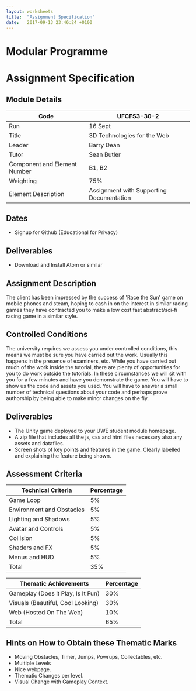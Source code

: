 ```yaml
---
layout: worksheets
title:  "Assignment Specification"
date:   2017-09-13 23:46:24 +0100
---
```


# Modular Programme
# Assignment Specification

## Module Details

Code | UFCFS3-30-2
---| ---
Run | 16 Sept
Title | 3D Technologies for the Web
Leader | Barry Dean
Tutor | Sean Butler
Component and Element Number | B1, B2
Weighting | 75%
Element Description | Assignment with Supporting Documentation

## Dates
- Signup for Github (Educational for Privacy)

## Deliverables
- Download and Install Atom or similar

## Assignment Description

The client has been impressed by the success of 'Race the Sun' game on mobile phones and steam, hoping to cash in on the interest in similar racing games they have contracted you to make a low cost fast abstract/sci-fi racing game in a similar style.

## Controlled Conditions

The university requires we assess you under controlled conditions, this means we must be sure you have carried out the work. Usually this happens in the presence of examiners, etc. While you have carried out much of the work inside the tutorial, there are plenty of opportunities for you to do work outside the tutorials. In these circumstances we will sit with you for a few minutes and have you demonstrate the game. You will have to show us the code and assets you used. You will have to answer a small number of technical questions about your code and perhaps prove authorship by being able to make minor changes on the fly.


## Deliverables

- The Unity game deployed to your UWE student module homepage.
- A zip file that includes all the js, css and html files necessary also any assets and datafiles.
- Screen shots of key points and features in the game. Clearly labelled and explaining the feature being shown.

## Assessment Criteria

Technical Criteria |  Percentage
---| ---
Game Loop | 5%
Environment and Obstacles | 5%
Lighting and Shadows | 5%
Avatar and Controls | 5%
Collision | 5%
Shaders and FX | 5%
Menus and HUD | 5%
Total | 35%

Thematic Achievements | Percentage
---| ---
Gameplay (Does it Play, Is It Fun) | 30%
Visuals (Beautiful, Cool Looking)  | 30%
Web (Hosted On The Web) | 10%
Total | 65%

## Hints on How to Obtain these Thematic Marks

- Moving Obstacles, Timer, Jumps, Powrups, Collectables, etc.
- Multiple Levels
- Nice webpage.
- Thematic Changes per level.
- Visual Change with Gameplay Context.
